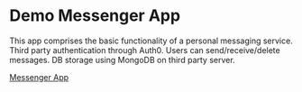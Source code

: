 # Demo Messenger App

This app comprises the basic functionality of a personal messaging service. Third party authentication through Auth0. Users can send/receive/delete messages. DB storage using MongoDB on third party server.

[Messenger App](https://messenger-rts.herokuapp.com/)
